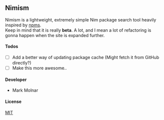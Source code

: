 ## Nimism ##

Nimism is a lightweight, extremely simple Nim package search tool heavily inspired by [npms](https://github.com/npms-io).
<br>
Keep in mind that it is really **beta**. A lot, and I mean a lot of refactoring is gonna happen when the site is expanded further.

#### Todos

- [ ] Add a better way of updating package cache (Might fetch it from GitHub directly?)
- [ ] Make this more awesome..

#### Developer ####

 - Mark Molnar

#### License ####
[MIT](https://opensource.org/licenses/mit-license.php)
